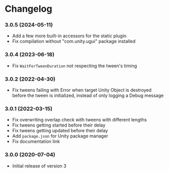 # Changelog

### 3.0.5 (2024-05-11)
* Add a few more built-in accessors for the static plugin
* Fix compilation without "com.unity.ugui" package installed

### 3.0.4 (2023-06-18)
* Fix `WaitForTweenDuration` not respecting the tween's timing

### 3.0.2 (2022-04-30)
* Fix tweens failing with Error when target Unity Object is destroyed
  before the tween is initialized, instead of only logging a Debug message

### 3.0.1 (2022-03-15)
* Fix overwriting overlap check with tweens with different lengths
* Fix tweens getting started before their delay
* Fix tweens getting updated before their delay
* Add `package.json` for Unity package manager
* Fix documentation link

### 3.0.0 (2020-07-04)
* Initial release of version 3
